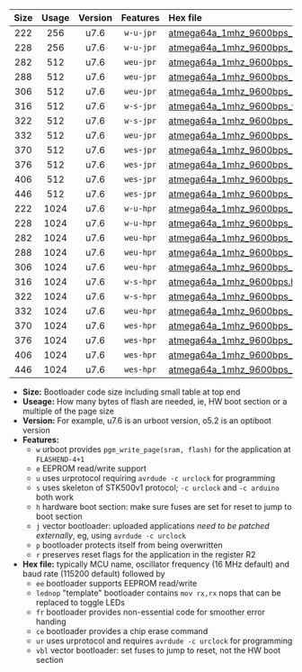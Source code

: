 |Size|Usage|Version|Features|Hex file|
|:-:|:-:|:-:|:-:|:--|
|222|256|u7.6|`w-u-jpr`|[atmega64a_1mhz_9600bps_ur_vbl.hex](https://raw.githubusercontent.com/stefanrueger/urboot/main/atmega64a_1mhz_9600bps_ur_vbl.hex)|
|228|256|u7.6|`w-u-jpr`|[atmega64a_1mhz_9600bps_lednop_ur_vbl.hex](https://raw.githubusercontent.com/stefanrueger/urboot/main/atmega64a_1mhz_9600bps_lednop_ur_vbl.hex)|
|282|512|u7.6|`weu-jpr`|[atmega64a_1mhz_9600bps_ee_ur_vbl.hex](https://raw.githubusercontent.com/stefanrueger/urboot/main/atmega64a_1mhz_9600bps_ee_ur_vbl.hex)|
|288|512|u7.6|`weu-jpr`|[atmega64a_1mhz_9600bps_ee_lednop_ur_vbl.hex](https://raw.githubusercontent.com/stefanrueger/urboot/main/atmega64a_1mhz_9600bps_ee_lednop_ur_vbl.hex)|
|306|512|u7.6|`weu-jpr`|[atmega64a_1mhz_9600bps_ee_lednop_fr_ur_vbl.hex](https://raw.githubusercontent.com/stefanrueger/urboot/main/atmega64a_1mhz_9600bps_ee_lednop_fr_ur_vbl.hex)|
|316|512|u7.6|`w-s-jpr`|[atmega64a_1mhz_9600bps_vbl.hex](https://raw.githubusercontent.com/stefanrueger/urboot/main/atmega64a_1mhz_9600bps_vbl.hex)|
|322|512|u7.6|`w-s-jpr`|[atmega64a_1mhz_9600bps_lednop_vbl.hex](https://raw.githubusercontent.com/stefanrueger/urboot/main/atmega64a_1mhz_9600bps_lednop_vbl.hex)|
|332|512|u7.6|`weu-jpr`|[atmega64a_1mhz_9600bps_ee_lednop_fr_ce_ur_vbl.hex](https://raw.githubusercontent.com/stefanrueger/urboot/main/atmega64a_1mhz_9600bps_ee_lednop_fr_ce_ur_vbl.hex)|
|370|512|u7.6|`wes-jpr`|[atmega64a_1mhz_9600bps_ee_vbl.hex](https://raw.githubusercontent.com/stefanrueger/urboot/main/atmega64a_1mhz_9600bps_ee_vbl.hex)|
|376|512|u7.6|`wes-jpr`|[atmega64a_1mhz_9600bps_ee_lednop_vbl.hex](https://raw.githubusercontent.com/stefanrueger/urboot/main/atmega64a_1mhz_9600bps_ee_lednop_vbl.hex)|
|406|512|u7.6|`wes-jpr`|[atmega64a_1mhz_9600bps_ee_lednop_fr_vbl.hex](https://raw.githubusercontent.com/stefanrueger/urboot/main/atmega64a_1mhz_9600bps_ee_lednop_fr_vbl.hex)|
|446|512|u7.6|`wes-jpr`|[atmega64a_1mhz_9600bps_ee_lednop_fr_ce_vbl.hex](https://raw.githubusercontent.com/stefanrueger/urboot/main/atmega64a_1mhz_9600bps_ee_lednop_fr_ce_vbl.hex)|
|222|1024|u7.6|`w-u-hpr`|[atmega64a_1mhz_9600bps_ur.hex](https://raw.githubusercontent.com/stefanrueger/urboot/main/atmega64a_1mhz_9600bps_ur.hex)|
|228|1024|u7.6|`w-u-hpr`|[atmega64a_1mhz_9600bps_lednop_ur.hex](https://raw.githubusercontent.com/stefanrueger/urboot/main/atmega64a_1mhz_9600bps_lednop_ur.hex)|
|282|1024|u7.6|`weu-hpr`|[atmega64a_1mhz_9600bps_ee_ur.hex](https://raw.githubusercontent.com/stefanrueger/urboot/main/atmega64a_1mhz_9600bps_ee_ur.hex)|
|288|1024|u7.6|`weu-hpr`|[atmega64a_1mhz_9600bps_ee_lednop_ur.hex](https://raw.githubusercontent.com/stefanrueger/urboot/main/atmega64a_1mhz_9600bps_ee_lednop_ur.hex)|
|306|1024|u7.6|`weu-hpr`|[atmega64a_1mhz_9600bps_ee_lednop_fr_ur.hex](https://raw.githubusercontent.com/stefanrueger/urboot/main/atmega64a_1mhz_9600bps_ee_lednop_fr_ur.hex)|
|316|1024|u7.6|`w-s-hpr`|[atmega64a_1mhz_9600bps.hex](https://raw.githubusercontent.com/stefanrueger/urboot/main/atmega64a_1mhz_9600bps.hex)|
|322|1024|u7.6|`w-s-hpr`|[atmega64a_1mhz_9600bps_lednop.hex](https://raw.githubusercontent.com/stefanrueger/urboot/main/atmega64a_1mhz_9600bps_lednop.hex)|
|332|1024|u7.6|`weu-hpr`|[atmega64a_1mhz_9600bps_ee_lednop_fr_ce_ur.hex](https://raw.githubusercontent.com/stefanrueger/urboot/main/atmega64a_1mhz_9600bps_ee_lednop_fr_ce_ur.hex)|
|370|1024|u7.6|`wes-hpr`|[atmega64a_1mhz_9600bps_ee.hex](https://raw.githubusercontent.com/stefanrueger/urboot/main/atmega64a_1mhz_9600bps_ee.hex)|
|376|1024|u7.6|`wes-hpr`|[atmega64a_1mhz_9600bps_ee_lednop.hex](https://raw.githubusercontent.com/stefanrueger/urboot/main/atmega64a_1mhz_9600bps_ee_lednop.hex)|
|406|1024|u7.6|`wes-hpr`|[atmega64a_1mhz_9600bps_ee_lednop_fr.hex](https://raw.githubusercontent.com/stefanrueger/urboot/main/atmega64a_1mhz_9600bps_ee_lednop_fr.hex)|
|446|1024|u7.6|`wes-hpr`|[atmega64a_1mhz_9600bps_ee_lednop_fr_ce.hex](https://raw.githubusercontent.com/stefanrueger/urboot/main/atmega64a_1mhz_9600bps_ee_lednop_fr_ce.hex)|

- **Size:** Bootloader code size including small table at top end
- **Useage:** How many bytes of flash are needed, ie, HW boot section or a multiple of the page size
- **Version:** For example, u7.6 is an urboot version, o5.2 is an optiboot version
- **Features:**
  + `w` urboot provides `pgm_write_page(sram, flash)` for the application at `FLASHEND-4+1`
  + `e` EEPROM read/write support
  + `u` uses urprotocol requiring `avrdude -c urclock` for programming
  + `s` uses skeleton of STK500v1 protocol; `-c urclock` and `-c arduino` both work
  + `h` hardware boot section: make sure fuses are set for reset to jump to boot section
  + `j` vector bootloader: uploaded applications *need to be patched externally*, eg, using `avrdude -c urclock`
  + `p` bootloader protects itself from being overwritten
  + `r` preserves reset flags for the application in the register R2
- **Hex file:** typically MCU name, oscillator frequency (16 MHz default) and baud rate (115200 default) followed by
  + `ee` bootloader supports EEPROM read/write
  + `lednop` "template" bootloader contains `mov rx,rx` nops that can be replaced to toggle LEDs
  + `fr` bootloader provides non-essential code for smoother error handing
  + `ce` bootloader provides a chip erase command
  + `ur` uses urprotocol and requires `avrdude -c urclock` for programming
  + `vbl` vector bootloader: set fuses to jump to reset, not the HW boot section
